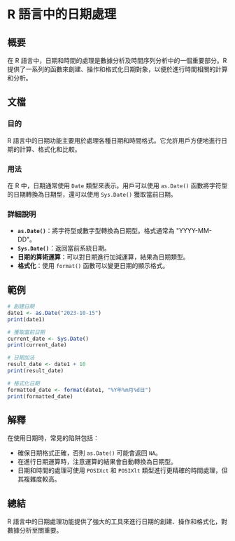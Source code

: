 <!--
Meta Description: # R 語言中的日期處理 ## 概要 在 R 語言中，日期和時間的處理是數據分析及時間序列分析中的一個重要部分。R 提供了一系列的函數來創建、操作和格式化日期對象，以便於進行時間相關的計算和分析。 ## 文檔 ### 目的 R 語言中的日期功能主要用於處理各種日期和時間格式。它允許用戶方便地進行日期...
Meta Keywords: date, date1, print, sys, 獲取當前日期
-->

# R 語言中的日期處理

## 概要
在 R 語言中，日期和時間的處理是數據分析及時間序列分析中的一個重要部分。R 提供了一系列的函數來創建、操作和格式化日期對象，以便於進行時間相關的計算和分析。

## 文檔
### 目的
R 語言中的日期功能主要用於處理各種日期和時間格式。它允許用戶方便地進行日期的計算、格式化和比較。

### 用法
在 R 中，日期通常使用 `Date` 類型來表示。用戶可以使用 `as.Date()` 函數將字符型的日期轉換為日期型，還可以使用 `Sys.Date()` 獲取當前日期。

### 詳細說明
- **`as.Date()`**：將字符型或數字型轉換為日期型。格式通常為 "YYYY-MM-DD"。
- **`Sys.Date()`**：返回當前系統日期。
- **日期的算術運算**：可以對日期進行加減運算，結果為日期類型。
- **格式化**：使用 `format()` 函數可以變更日期的顯示格式。

## 範例
```R
# 創建日期
date1 <- as.Date("2023-10-15")
print(date1)

# 獲取當前日期
current_date <- Sys.Date()
print(current_date)

# 日期加法
result_date <- date1 + 10
print(result_date)

# 格式化日期
formatted_date <- format(date1, "%Y年%m月%d日")
print(formatted_date)
```

## 解釋
在使用日期時，常見的陷阱包括：
- 確保日期格式正確，否則 `as.Date()` 可能會返回 `NA`。
- 在進行日期運算時，注意運算的結果會自動轉換為日期型。
- 日期和時間的處理可使用 `POSIXct` 和 `POSIXlt` 類型進行更精確的時間處理，但其複雜度較高。

## 總結
R 語言中的日期處理功能提供了強大的工具來進行日期的創建、操作和格式化，對數據分析至關重要。